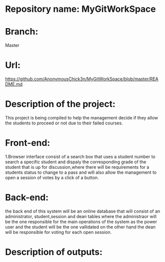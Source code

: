 
# Repository name: MyGitWorkSpace
# Branch:
Master
# Url:
https://github.com/AnonymousChick3n/MyGitWorkSpace/blob/master/README.md


# Description of the project: 
This project is being compiled to help the management decide if they allow  the students to proceed or not due to their failed courses.

# Front-end:
1.Browser interface consist of a search box that uses a student number to search a specific student and dispaly the corresponding grade of the student that is up for discussion,where there will be requirements for a students status to change to a pass and will also allow the management to open a session of votes by a click of a button.  

# Back-end:
the back end of this system will be an online database that will consist of an administrator, student,session and dean tables where the administraor will be the one responsible for the main operations of the system as the power user and the student will be the one vallidated on the other hand the dean will be responsible for voting for each open session.


# Description of outputs:

